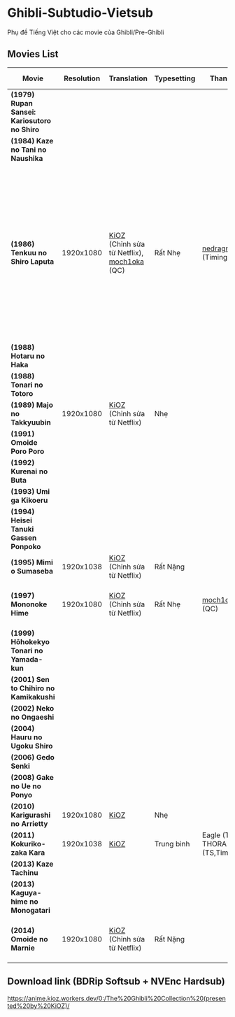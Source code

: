 # Ghibli-Subtudio-Vietsub
Phụ đề Tiếng Việt cho các movie của Ghibli/Pre-Ghibli

## Movies List

|**Movie**|**Resolution**|**Translation**|**Typesetting**|**Thanks to**|**Last Modified**|**Note**|
|--------|--------|--------|--------|--------|--------|--------|
|**(1979) Rupan Sansei: Kariosutoro no Shiro**|||||||
|**(1984) Kaze no Tani no Naushika**|||||||
|**(1986) Tenkuu no Shiro Laputa**|1920x1080|[KiOZ](https://github.com/realKiOZ) (Chỉnh sửa từ Netflix), [moch1oka](https://github.com/moch1oka) (QC)|Rất Nhẹ|[nedragrevev](https://github.com/nedragrevev) (Timing,Notes)||Netflix dịch thô, cũng ổn, nhưng sai những lỗi rất ngớ ngẩn, có vẻ dịch mà ko xem phim, ko theo ngữ cảnh|
|**(1988) Hotaru no Haka**|||||||
|**(1988) Tonari no Totoro**|||||||
|**(1989) Majo no Takkyuubin**|1920x1080|[KiOZ](https://github.com/realKiOZ) (Chỉnh sửa từ Netflix)|Nhẹ||||
|**(1991) Omoide Poro Poro**|||||||
|**(1992) Kurenai no Buta**|||||||
|**(1993)	Umi ga Kikoeru**|||||||
|**(1994) Heisei Tanuki Gassen Ponpoko**|||||||
|**(1995) Mimi o Sumaseba**|1920x1038|[KiOZ](https://github.com/realKiOZ) (Chỉnh sửa từ Netflix)|Rất Nặng||||
|**(1997) Mononoke Hime**|1920x1080|[KiOZ](https://github.com/realKiOZ) (Chỉnh sửa từ Netflix)|Rất Nhẹ|[moch1oka](https://github.com/moch1oka) (QC)||Nhìn chung Netflix dịch tốt|
|**(1999) Hōhokekyo Tonari no Yamada-kun**|||||||
|**(2001) Sen to Chihiro no Kamikakushi**|||||||
|**(2002) Neko no Ongaeshi**|||||||
|**(2004) Hauru no Ugoku Shiro**||||||||
|**(2006) Gedo Senki**|||||||
|**(2008) Gake no Ue no Ponyo**|||||||
|**(2010) Karigurashi no Arrietty**|1920x1080|[KiOZ](https://github.com/realKiOZ)|Nhẹ||||
|**(2011) Kokuriko-zaka Kara**|1920x1038|[KiOZ](https://github.com/realKiOZ)|Trung bình|Eagle (TS), THORA (TS,Timing)|||
|**(2013) Kaze Tachinu**|||||||
|**(2013) Kaguya-hime no Monogatari**||||||
|**(2014) Omoide no Marnie**|1920x1080|[KiOZ](https://github.com/realKiOZ) (Chỉnh sửa từ Netflix)|Rất Nặng|||Nhìn chung Netflix dịch tốt|

## Download link (BDRip Softsub + NVEnc Hardsub)
https://anime.kioz.workers.dev/0:/The%20Ghibli%20Collection%20(presented%20by%20KiOZ)/
